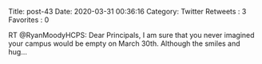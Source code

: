Title: post-43
Date: 2020-03-31 00:36:16
Category: Twitter
Retweets : 3
Favorites : 0

RT @RyanMoodyHCPS: Dear Principals,
I am sure that you never imagined your campus would be empty on March 30th. Although the smiles and hug…